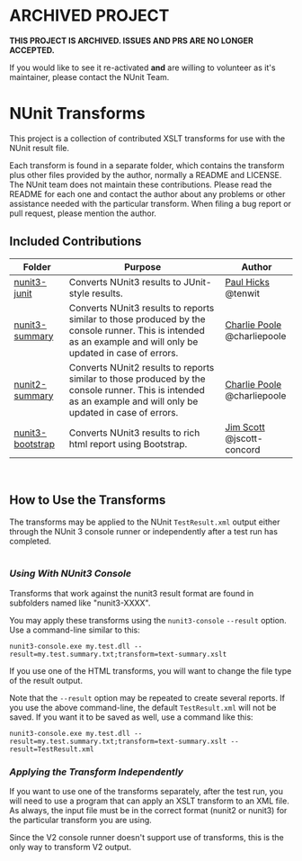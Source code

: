 # ARCHIVED PROJECT

**THIS PROJECT IS ARCHIVED. ISSUES AND PRS ARE NO LONGER ACCEPTED.**

If you would like to see it re-activated **and** are willing to volunteer as it's maintainer,
please contact the NUnit Team.

# NUnit Transforms

This project is a collection of contributed XSLT transforms for use with the NUnit result file.

Each transform is found in a separate folder, which contains the transform plus other files
provided by the author, normally a README and LICENSE. The NUnit team does not maintain these
contributions. Please read the README for each one and contact the author about any problems or
other assistance needed with the particular transform. When filing a bug report or pull request,
please mention the author.

## Included Contributions

| Folder         | Purpose                                         | Author     |
|----------------|-------------------------------------------------|------------|
| [nunit3-junit](https://github.com/nunit/nunit-transforms/tree/master/nunit3-junit) | Converts NUnit3 results to JUnit-style results. | [Paul Hicks](https://github.com/tenwit)<br/>@tenwit |
| [nunit3-summary](https://github.com/nunit/nunit-transforms/tree/master/nunit3-summary) | Converts NUnit3 results to reports similar to those produced by the console runner. This is intended as an example and will only be updated in case of errors. | [Charlie Poole](https://github.com/charliepoole)<br/>@charliepoole |
| [nunit2-summary](https://github.com/nunit/nunit-transforms/tree/master/nunit2-summary) | Converts NUnit2 results to reports similar to those produced by the console runner. This is intended as an example and will only be updated in case of errors. | [Charlie Poole](https://github.com/charliepoole)<br/>@charliepoole |
| [nunit3-bootstrap](https://github.com/nunit/nunit-transforms/tree/master/nunit3-bootstrap) | Converts NUnit3 results to rich html report using Bootstrap. | [Jim Scott](https://github.com/jscott-concord)<br/>@jscott-concord |
<br>

## How to Use the Transforms

The transforms may be applied to the NUnit `TestResult.xml` output either through the NUnit 3
console runner or independently after a test run has completed.
<br><br>

### _Using With NUnit3 Console_

Transforms that work against the nunit3 result format are found in subfolders named like "nunit3-XXXX".

You may apply these transforms using the `nunit3-console` `--result` option. Use a command-line similar to this:

```
nunit3-console.exe my.test.dll --result=my.test.summary.txt;transform=text-summary.xslt
```

If you use one of the HTML transforms, you will want to change the file type of the result output.

Note that the `--result` option may be repeated to create several reports. If you use the above command-line,
the default `TestResult.xml` will not be saved. If you want it to be saved as well, use a command like this:

```
nunit3-console.exe my.test.dll --result=my.test.summary.txt;transform=text-summary.xslt --result=TestResult.xml
```

### _Applying the Transform Independently_

If you want to use one of the transforms separately, after the test run, you will need to use a program that
can apply an XSLT transform to an XML file. As always, the input file must be in the correct format (nunit2
or nunit3) for the particular transform you are using.

Since the V2 console runner doesn't support use of transforms, this is the only way to transform V2 output.
